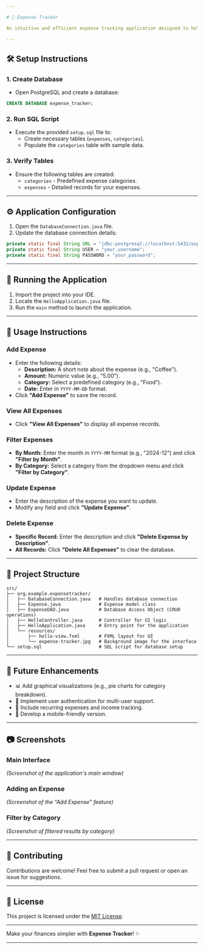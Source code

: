 ```yaml
---

# 💸 Expense Tracker  

An intuitive and efficient expense tracking application designed to help you manage your finances with ease. Track your spending, categorize expenses, and filter them effortlessly.  

---
```


## 🛠️ **Setup Instructions**

### 1. **Create Database**  
- Open PostgreSQL and create a database:  
```sql
CREATE DATABASE expense_tracker;
```  

### 2. **Run SQL Script**  
- Execute the provided `setup.sql` file to:  
  - Create necessary tables (`expenses`, `categories`).  
  - Populate the `categories` table with sample data.  

### 3. **Verify Tables**  
- Ensure the following tables are created:  
  - `categories` - Predefined expense categories.  
  - `expenses` - Detailed records for your expenses.  

---

## ⚙️ **Application Configuration**

1. Open the `DatabaseConnection.java` file.  
2. Update the database connection details:  
```java
private static final String URL = "jdbc:postgresql://localhost:5432/expense_tracker";
private static final String USER = "your_username";
private static final String PASSWORD = "your_password";
```  

---

## 🚀 **Running the Application**

1. Import the project into your IDE.  
2. Locate the `HelloApplication.java` file.  
3. Run the `main` method to launch the application.  

---

## 📖 **Usage Instructions**

### **Add Expense**
- Enter the following details:  
  - **Description:** A short note about the expense (e.g., "Coffee").  
  - **Amount:** Numeric value (e.g., "5.00").  
  - **Category:** Select a predefined category (e.g., "Food").  
  - **Date:** Enter in `YYYY-MM-DD` format.  
- Click **"Add Expense"** to save the record.  

### **View All Expenses**
- Click **"View All Expenses"** to display all expense records.  

### **Filter Expenses**
- **By Month:** Enter the month in `YYYY-MM` format (e.g., "2024-12") and click **"Filter by Month"**.  
- **By Category:** Select a category from the dropdown menu and click **"Filter by Category"**.  

### **Update Expense**
- Enter the description of the expense you want to update.  
- Modify any field and click **"Update Expense"**.  

### **Delete Expense**
- **Specific Record:** Enter the description and click **"Delete Expense by Description"**.  
- **All Records:** Click **"Delete All Expenses"** to clear the database.  

---

## 📂 **Project Structure**

```plaintext
src/
├── org.example.expensetracker/
│   ├── DatabaseConnection.java   # Handles database connection
│   ├── Expense.java              # Expense model class
│   ├── ExpenseDAO.java           # Database Access Object (CRUD operations)
│   ├── HelloController.java      # Controller for UI logic
│   ├── HelloApplication.java     # Entry point for the application
│   └── resources/
│       ├── hello-view.fxml       # FXML layout for UI
│       └── expense-tracker.jpg   # Background image for the interface
└── setup.sql                     # SQL script for database setup
```

---

## 🎨 **Future Enhancements**

- 📊 Add graphical visualizations (e.g., pie charts for category breakdown).  
- 👥 Implement user authentication for multi-user support.  
- 🔄 Include recurring expenses and income tracking.  
- 📱 Develop a mobile-friendly version.  

---

## 📷 **Screenshots**

### **Main Interface**  
*(Screenshot of the application's main window)*  

### **Adding an Expense**  
*(Screenshot of the "Add Expense" feature)*  

### **Filter by Category**  
*(Screenshot of filtered results by category)*  

---

## 🌟 **Contributing**
Contributions are welcome! Feel free to submit a pull request or open an issue for suggestions.  

---

## 📄 **License**
This project is licensed under the [MIT License](LICENSE).  

---

Make your finances simpler with **Expense Tracker**! ✨  

---
